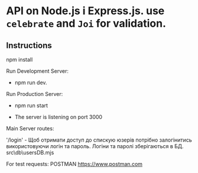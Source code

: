#  API on Node.js і Express.js. use `celebrate` and `Joi` for validation.

## Instructions

npm install

Run Development Server: 

- npm run dev. 

Run Production Server:


- npm run start

- The server is listening on port 3000

Main Server routes:

'/login' - Щоб отримати доступ до спискую юзерів потрібно залогінитись використовуючи логін та пароль.
Логіни та паролі зберігаються в БД. src\db\usersDB.mjs

For test requests: POSTMAN https://www.postman.com

